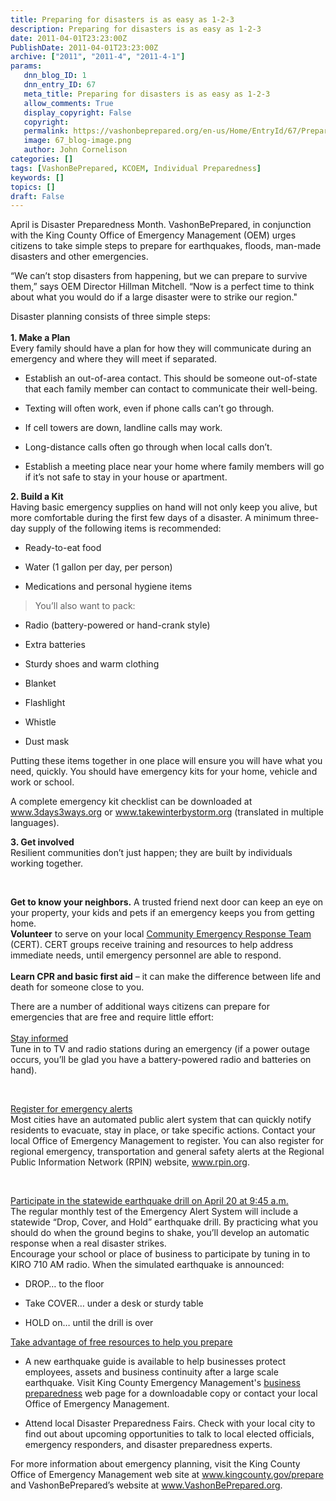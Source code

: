 ```yaml
---
title: Preparing for disasters is as easy as 1-2-3
description: Preparing for disasters is as easy as 1-2-3
date: 2011-04-01T23:23:00Z
PublishDate: 2011-04-01T23:23:00Z
archive: ["2011", "2011-4", "2011-4-1"]
params:
   dnn_blog_ID: 1
   dnn_entry_ID: 67
   meta_title: Preparing for disasters is as easy as 1-2-3
   allow_comments: True
   display_copyright: False
   copyright: 
   permalink: https://vashonbeprepared.org/en-us/Home/EntryId/67/Preparing-for-disasters-is-as-easy-as-1-2-3
   image: 67_blog-image.png
   author: John Cornelison
categories: []
tags: [VashonBePrepared, KCOEM, Individual Preparedness]
keywords: []
topics: []
draft: False
---
```


<p>April is Disaster Preparedness Month. VashonBePrepared, in conjunction with the King County Office of Emergency Management (OEM) urges citizens to take simple steps to prepare for earthquakes, floods, man-made disasters and other emergencies.</p>
<p>“We can’t stop disasters from happening, but we can prepare to survive them,” says OEM Director Hillman Mitchell. “Now is a perfect time to think about what you would do if a large disaster were to strike our region."</p>
<p>Disaster planning consists of three simple steps: <br />
<b><br />
1. Make a Plan <br />
</b>Every family should have a plan for how they will communicate during an emergency and where they will meet if separated.</p>
<ul>
    <li>
    <p>Establish an out-of-area contact. This should be someone out-of-state that each family member can contact to communicate their well-being.</p>
    </li>
    <li>
    <p>Texting will often work, even if phone calls can’t go through.</p>
    </li>
    <li>
    <p>If cell towers are down, landline calls may work.</p>
    </li>
    <li>
    <p>Long-distance calls often go through when local calls don’t.</p>
    </li>
    <li>
    <p>Establish a meeting place near your home where family members will go if it’s not safe to stay in your house or apartment.</p>
    </li>
</ul>
<p><b>2. Build a Kit <br />
</b>Having basic emergency supplies on hand will not only keep you alive, but more comfortable during the first few days of a disaster. A minimum three-day supply of the following items is recommended:</p>
<ul>
    <li>
    <p>Ready-to-eat food</p>
    </li>
    <li>
    <p>Water (1 gallon per day, per person)</p>
    </li>
    <li>
    <p>Medications and personal hygiene items</p>
    </li>
</ul>
<blockquote>
<p>You’ll also want to pack:</p>
</blockquote>
<ul>
    <li>
    <p>Radio (battery-powered or hand-crank style)</p>
    </li>
    <li>
    <p>Extra batteries</p>
    </li>
    <li>
    <p>Sturdy shoes and warm clothing</p>
    </li>
    <li>
    <p>Blanket</p>
    </li>
    <li>
    <p>Flashlight</p>
    </li>
    <li>
    <p>Whistle</p>
    </li>
    <li>
    <p>Dust mask</p>
    </li>
</ul>
<p>Putting these items together in one place will ensure you will have what you need, quickly. You should have emergency kits for your home, vehicle and work or school.</p>
<p>A complete emergency kit checklist can be downloaded at <a href="http://www.3days3ways.org/">www.3days3ways.org</a> or <a href="http://www.takewinterbystorm.org/">www.takewinterbystorm.org</a> (translated in multiple languages).</p>
<p><b>3. Get involved <br />
</b>Resilient communities don’t just happen; they are built by individuals working together.</p>
<p>&#160;</p>
<p><b>Get to know your neighbors.</b> A trusted friend next door can keep an eye on your property, your kids and pets if an emergency keeps you from getting home. <br />
<b>Volunteer</b> to serve on your local <a href="http://www.kingcounty.gov/safety/prepare/residents_business/PersonalPreparedness/CommunityPreparedness/CitizenCorp-CERT.aspx">Community Emergency Response Team</a> (CERT). CERT groups receive training and resources to help address immediate needs, until emergency personnel are able to respond. <br />
<b><br />
Learn CPR and basic first aid</b> – it can make the difference between life and death for someone close to you.</p>
<p>There are a number of additional ways citizens can prepare for emergencies that are free and require little effort: <br />
<u><br />
Stay informed <br />
</u>Tune in to TV and radio stations during an emergency (if a power outage occurs, you’ll be glad you have a battery-powered radio and batteries on hand).</p>
<p>&#160;</p>
<p><u>Register for emergency alerts</u> <br />
Most cities have an automated public alert system that can quickly notify residents to evacuate, stay in place, or take specific actions. Contact your local Office of Emergency Management to register. You can also register for regional emergency, transportation and general safety alerts at the Regional Public Information Network (RPIN) website, <a href="http://www.rpin.org/">www.rpin.org</a>.</p>
<p>&#160;</p>
<p><u>Participate in the statewide earthquake drill on April 20 at 9:45 a.m. <br />
</u>The regular monthly test of the Emergency Alert System will include a statewide “Drop, Cover, and Hold” earthquake drill. By practicing what you should do when the ground begins to shake, you’ll develop an automatic response when a real disaster strikes. <br />
Encourage your school or place of business to participate by tuning in to KIRO 710 AM radio. When the simulated earthquake is announced:</p>
<ul>
    <li>
    <p>DROP… to the floor</p>
    </li>
    <li>
    <p>Take COVER… under a desk or sturdy table</p>
    </li>
    <li>
    <p>HOLD on… until the drill is over</p>
    </li>
</ul>
<p><u>Take advantage of free resources to help you prepare</u></p>
<ul>
    <li>
    <p>A new earthquake guide is available to help businesses protect employees, assets and business continuity after a large scale earthquake. Visit King County Emergency Management's <a href="http://www.kingcounty.gov/safety/prepare/residents_business/BusinessPreparedness.aspx">business preparedness</a> web page for a downloadable copy or contact your local Office of Emergency Management.</p>
    </li>
    <li>
    <p>Attend local Disaster Preparedness Fairs. Check with your local city to find out about upcoming opportunities to talk to local elected officials, emergency responders, and disaster preparedness experts.</p>
    </li>
</ul>
<p>For more information about emergency planning, visit the King County Office of Emergency Management web site at <a href="http://www.kingcounty.gov/prepare">www.kingcounty.gov/prepare</a> and VashonBePrepared’s website at <a href="http://www.VashonBePrepared.org">www.VashonBePrepared.org</a>.</p>
